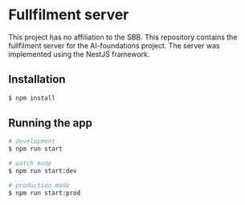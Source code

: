 # Fullfilment server
This project has no affiliation to the SBB.
This repository contains the fullfilment server for the AI-foundations project. The server was implemented using the NestJS framework.

## Installation

```bash
$ npm install
```

## Running the app

```bash
# development
$ npm run start

# watch mode
$ npm run start:dev

# production mode
$ npm run start:prod
```
